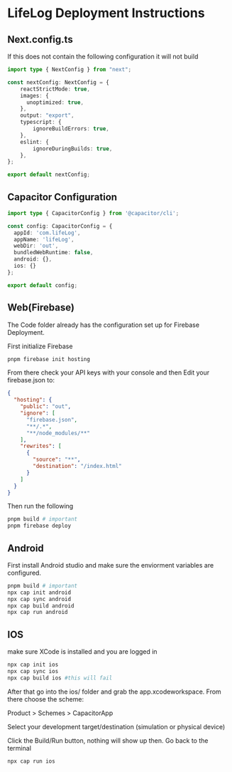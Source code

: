 # LifeLog Deployment Instructions
## Next.config.ts
If this does not contain the following configuration it will not build
```typescript
import type { NextConfig } from "next";

const nextConfig: NextConfig = {
    reactStrictMode: true,
    images: {
      unoptimized: true,
    },
    output: "export",
    typescript: {
        ignoreBuildErrors: true,
    },
    eslint: {
        ignoreDuringBuilds: true,
    },
};

export default nextConfig;
```

## Capacitor Configuration
```ts
import type { CapacitorConfig } from '@capacitor/cli';

const config: CapacitorConfig = {
  appId: 'com.lifeLog',
  appName: 'lifeLog',
  webDir: 'out',
  bundledWebRuntime: false,
  android: {},
  ios: {}
};

export default config;
```
## Web(Firebase)
The Code folder already has the configuration set up for Firebase Deployment.

First initialize Firebase
```sh
pnpm firebase init hosting
```

From there check your API keys with your console and then Edit your firebase.json to:
```json
{
  "hosting": {
    "public": "out",
    "ignore": [
      "firebase.json",
      "**/.*",
      "**/node_modules/**"
    ],
    "rewrites": [
      {
        "source": "**",
        "destination": "/index.html"
      }
    ]
  }
}
```

Then run the following
```sh
pnpm build # important
pnpm firebase deploy
```

## Android
First install Android studio and make sure the enviorment variables are configured. 
```sh
pnpm build # important
npx cap init android
npx cap sync android
npx cap build android
npx cap run android
```

## IOS
make sure XCode is installed and you are logged in
```sh
npx cap init ios
npx cap sync ios
npx cap build ios #this will fail
```
After that go into the ios/ folder and grab the app.xcodeworkspace. From there choose the scheme:

 Product > Schemes > CapacitorApp

Select your development target/destination (simulation or physical device)

Click the Build/Run button, nothing will show up then. Go back to the terminal
```sh
npx cap run ios
```